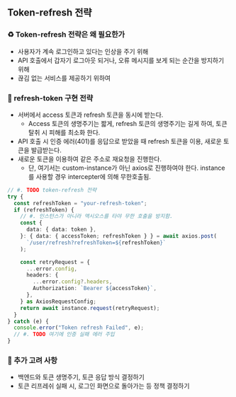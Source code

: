 ## Token-refresh 전략

### ♻️ Token-refresh 전략은 왜 필요한가

- 사용자가 계속 로그인하고 있다는 인상을 주기 위해
- API 호출에서 갑자기 로그아웃 되거나, 오류 메시지를 보게 되는 순간을 방지하기 위해
- 끊김 없는 서비스를 제공하기 위하여

### 📩 refresh-token 구현 전략

- 서버에서 access 토큰과 refresh 토큰을 동시에 받는다.
  - Access 토큰의 생명주기는 짧게, refresh 토큰의 생명주기는 길게 하여, 토큰 탈취 시 피해를 최소화 한다.
- API 호출 시 인증 에러(401)를 응답으로 받았을 때 refresh 토큰을 이용, 새로운 토큰을 발급받는다.
- 새로운 토큰을 이용하여 같은 주소로 재요청을 진행한다.
  - 단, 여기서는 custom-instance가 아닌 axios로 진행하여야 한다. instance를 사용할 경우 intercepter에 의해 무한호출됨.

```typescript
// #. TODO token-refresh 전략
try {
  const refreshToken = "your-refresh-token";
  if (refreshToken) {
    // #. 인스턴스가 아니라 액시오스를 타야 무한 호출을 방지함.
    const {
      data: { data: token },
    }: { data: { accessToken; refreshToken } } = await axios.post(
      `/user/refresh?refreshToken=${refreshToken}`
    );

    const retryRequest = {
      ...error.config,
      headers: {
        ...error.config?.headers,
        Authorization: `Bearer ${accessToken}`,
      },
    } as AxiosRequestConfig;
    return await instance.request(retryRequest);
  }
} catch (e) {
  console.error("Token refresh Failed", e);
  // #. TODO 여기에 인증 실패 에러 주입
}
```

### 🚀 추가 고려 사항

- 백엔드와 토큰 생명주기, 토큰 응답 방식 결정하기
- 토큰 리프레쉬 실패 시, 로그인 화면으로 돌아가는 등 정책 결정하기
